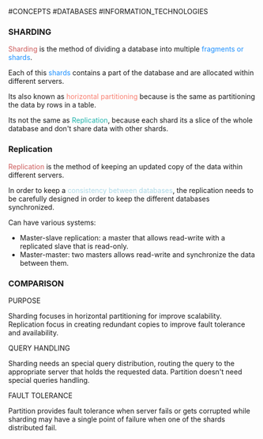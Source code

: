 #CONCEPTS #DATABASES #INFORMATION_TECHNOLOGIES 

### SHARDING

<span style="color:IndianRed;">Sharding</span> is the method of dividing a database into multiple <span style="color:DodgerBlue">fragments or shards</span>. 

Each of this <span style="color:DodgerBlue">shards</span> contains a part of the database and are allocated within different servers. 

Its also known as <span style="color:Salmon;">horizontal partitioning</span> because is the same as partitioning the data by rows in a table. 

Its not the same as <span style="color:LightSeaGreen">Replication</span>, because each shard its a slice of the whole database and don't share data with other shards. 

### Replication

<span style="color:IndianRed">Replication</span> is the method of keeping an updated copy of the data within different servers. 

In order to keep a <span style="color:LightBlue;">consistency between databases</span>, the replication needs to be carefully designed in order to keep the different databases synchronized. 

Can have various systems: 

* Master-slave replication: a master that allows read-write with a replicated slave that is read-only. 
* Master-master: two masters allows read-write and synchronize the data between them. 

### COMPARISON

PURPOSE

Sharding focuses in horizontal partitioning for improve scalability. 
Replication focus in creating redundant copies to improve fault tolerance and availability. 

QUERY HANDLING 

Sharding needs an special query distribution, routing the query to the appropriate server that holds the requested data. 
Partition doesn't need special queries handling. 

FAULT TOLERANCE

Partition provides fault tolerance when server fails or gets corrupted while sharding may have a single point of failure when one of the shards distributed fail. 

